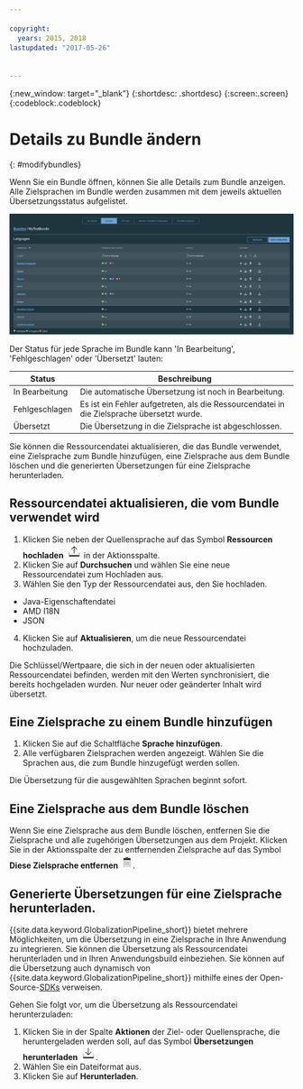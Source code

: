 ```yaml
---

copyright:
  years: 2015, 2018
lastupdated: "2017-05-26"


---
```


{:new_window: target="_blank"}
{:shortdesc: .shortdesc}
{:screen:.screen}
{:codeblock:.codeblock}

# Details zu Bundle ändern
{: #modifybundles}

Wenn Sie ein Bundle öffnen, können Sie alle Details zum Bundle anzeigen. Alle Zielsprachen im Bundle werden zusammen mit dem jeweils aktuellen Übersetzungsstatus aufgelistet.

![Die Detailseite zu einem Bundle enthält Informationen zum betreffenden Bundle und den zugehörigen Übersetzungen.](images/bundleDetails.png)

Der Status für jede Sprache im Bundle kann 'In Bearbeitung', 'Fehlgeschlagen' oder 'Übersetzt' lauten:

| Status | Beschreibung |
|--------|-------------|
| In Bearbeitung | Die automatische Übersetzung ist noch in Bearbeitung. |
| Fehlgeschlagen | Es ist ein Fehler aufgetreten, als die Ressourcendatei in die Zielsprache übersetzt wurde. |
| Übersetzt | Die Übersetzung in die Zielsprache ist abgeschlossen. |

Sie können die Ressourcendatei aktualisieren, die das Bundle verwendet, eine Zielsprache zum Bundle hinzufügen, eine Zielsprache aus dem Bundle löschen und die generierten Übersetzungen für eine Zielsprache herunterladen.

## Ressourcendatei aktualisieren, die vom Bundle verwendet wird

1. Klicken Sie neben der Quellensprache auf das Symbol **Ressourcen hochladen** ![Mit diesem Symbol kann eine neue Ressourcendatei hochgeladen werden](images/uploadIcon.png) in der Aktionsspalte.
2. Klicken Sie auf **Durchsuchen** und wählen Sie eine neue Ressourcendatei zum Hochladen aus.
3. Wählen Sie den Typ der Ressourcendatei aus, den Sie hochladen.
 * Java-Eigenschaftendatei
 * AMD I18N
 * JSON
4. Klicken Sie auf **Aktualisieren**, um die neue Ressourcendatei hochzuladen.

Die Schlüssel/Wertpaare, die sich in der neuen oder aktualisierten Ressourcendatei befinden, werden mit den Werten synchronisiert, die bereits hochgeladen wurden. Nur neuer oder geänderter Inhalt wird übersetzt.

## Eine Zielsprache zu einem Bundle hinzufügen

1. Klicken Sie auf die Schaltfläche **Sprache hinzufügen**.
2. Alle verfügbaren Zielsprachen werden angezeigt. Wählen Sie die Sprachen aus, die zum Bundle hinzugefügt werden sollen.

Die Übersetzung für die ausgewählten Sprachen beginnt sofort.

## Eine Zielsprache aus dem Bundle löschen

Wenn Sie eine Zielsprache aus dem Bundle löschen, entfernen Sie die Zielsprache und alle zugehörigen Übersetzungen aus dem Projekt. Klicken Sie in der Aktionsspalte der zu entfernenden Zielsprache auf das Symbol **Diese Zielsprache entfernen** ![Mit dem Papierkorbsybmol kann diese Zielsprache entfernt werden](images/trashIcon.png).

## Generierte Übersetzungen für eine Zielsprache herunterladen.

{{site.data.keyword.GlobalizationPipeline_short}} bietet mehrere Möglichkeiten, um die Übersetzung in eine Zielsprache in Ihre Anwendung zu integrieren. Sie können die Übersetzung als Ressourcendatei herunterladen und in Ihren Anwendungsbuild einbeziehen. Sie können auf die Übersetzung auch dynamisch von {{site.data.keyword.GlobalizationPipeline_short}} mithilfe eines der Open-Source-[SDKs](https://github.com/IBM-Bluemix/gp-common) verweisen. 

<!-- For information on {{site.data.keyword.GlobalizationPipeline_full}} SDKs, see <link>. -->

Gehen Sie folgt vor, um die Übersetzung als Ressourcendatei herunterzuladen: 

1. Klicken Sie in der Spalte **Aktionen** der Ziel- oder Quellensprache, die heruntergeladen werden soll, auf das Symbol **Übersetzungen herunterladen** ![Mit dem Downloadsymbol können die Quellenschlüssel oder die Übersetzungen für eine Zielsprache heruntergeladen werden](images/downloadIcon.png).
2. Wählen Sie ein Dateiformat aus.
3. Klicken Sie auf **Herunterladen**.
